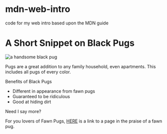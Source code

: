 # mdn-web-intro
code for my web intro based upon the MDN guide

<!DOCTYPE html>
<html>
    <head>
        <meta charset="utf-8">
        <title>Tester Page</title>
    </head>
    <body>
        <h1>A Short Snippet on Black Pugs</h1>
        <img src="images/blackpug.jpg" alt="a handsome black pug">
        <p>Pugs are a great addition to any family household, even apartments. This includes all pugs of every color.</p>
        <caption>Benefits of Black Pugs</caption>
        <ul>
            <li>Different in appearance from fawn pugs</li>
            <li>Guaranteed to be ridiculous</li>
            <li>Good at hiding dirt</li>
        </ul>
        <p>Need I say more?</p>
        <p>For you lovers of Fawn Pugs, <a href="http://thedevildog.blogspot.com/2011/04/ode-to-my-pug.html" target="_blank">HERE</a> is a link to a page in the praise of a fawn pug.</a></p>
    </body>
</html>
